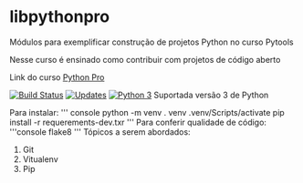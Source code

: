 # libpythonpro
Módulos para exemplificar construção de projetos Python no curso Pytools

Nesse curso é ensinado como contribuir com projetos de código aberto

Link do curso [Python Pro](https://www.python.pro.br/)

[![Build Status](https://travis-ci.com/Ioboss/libpythonpro.svg?branch=main)](https://travis-ci.com/Ioboss/libpythonpro)
[![Updates](https://pyup.io/repos/github/Ioboss/libpythonpro/shield.svg)](https://pyup.io/repos/github/Ioboss/libpythonpro/)
[![Python 3](https://pyup.io/repos/github/Ioboss/libpythonpro/python-3-shield.svg)](https://pyup.io/repos/github/Ioboss/libpythonpro/)
Suportada versão 3 de Python

Para instalar:
''' console
python -m venv . venv
.venv/Scripts/activate
pip install -r requerements-dev.txr
'''
Para conferir qualidade de código:
'''console
flake8
'''
Tópicos a serem abordados:
 1. Git
 2. Vitualenv
 3. Pip